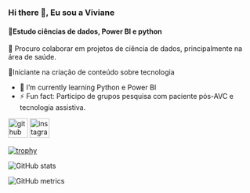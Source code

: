 ### Hi there 👋, Eu sou a  Viviane
#### 🌱Estudo ciências de dados,  Power BI e python 
 💬 Procuro colaborar em projetos de ciência de dados, principalmente na área de saúde.

📝Iniciante na criação de conteúdo sobre tecnologia 



- 🌱 I’m currently learning Python e Power BI 
- ⚡ Fun fact:   Participo de grupos pesquisa com paciente pós-AVC e tecnologia assistiva. 


[<img src='https://cdn.jsdelivr.net/npm/simple-icons@3.0.1/icons/github.svg' alt='github' height='40'>](https://github.com/VSviviane)  [<img src='https://cdn.jsdelivr.net/npm/simple-icons@3.0.1/icons/instagram.svg' alt='instagram' height='40'>](https://www.instagram.com/https://www.instagram.com/saudetech.dados/?locale=ne_NP&hl=ar/)  

[![trophy](https://github-profile-trophy.vercel.app/?username=VSviviane)](https://github.com/ryo-ma/github-profile-trophy)

![GitHub stats](https://github-readme-stats.vercel.app/api?username=VSviviane&show_icons=true)  

![GitHub metrics](https://metrics.lecoq.io/VSviviane)  



